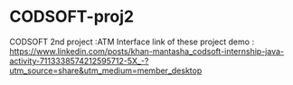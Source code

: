 # CODSOFT-proj2
CODSOFT 2nd project :ATM Interface
link of these project demo : https://www.linkedin.com/posts/khan-mantasha_codsoft-internship-java-activity-7113338574212595712-5X_-?utm_source=share&utm_medium=member_desktop
